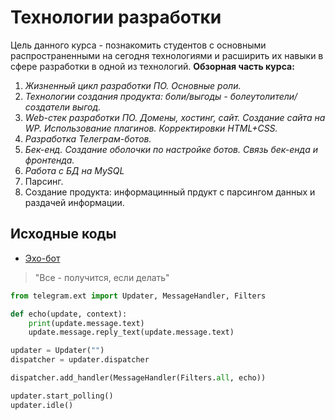 # Технологии разработки
Цель данного курса - познакомить студентов с основными распространенными на сегодня технологиями и расширить их навыки в сфере разработки в одной из технологий.
**Обзорная часть курса:** 
1. *Жизненный цикл разработки ПО. Основные роли.*
2. *Технологии создания продукта: боли/выгоды - болеутолители/создатели выгод.*
3. *Web-стек разработки ПО. Домены, хостинг, сайт. Создание сайта на WP. Использование плагинов. Корректировки HTML+CSS.*
4. *Разработка Телеграм-ботов.*
5. _Бек-енд. Создание оболочки по настройке ботов. Связь бек-енда и фронтенда._
6. _Работа с БД на MySQL_
7. Парсинг.
8. Создание продукта: информацинный прдукт с парсингом данных и раздачей информации.

## Исходные коды
* [Эхо-бот](https://github.com/mikh-maksi/own-finances-bot/blob/main/step02/02bot_echo.py)

> "Все - получится, если делать"

```python
from telegram.ext import Updater, MessageHandler, Filters

def echo(update, context):
    print(update.message.text)
    update.message.reply_text(update.message.text)

updater = Updater("")
dispatcher = updater.dispatcher

dispatcher.add_handler(MessageHandler(Filters.all, echo))

updater.start_polling()
updater.idle()
```
